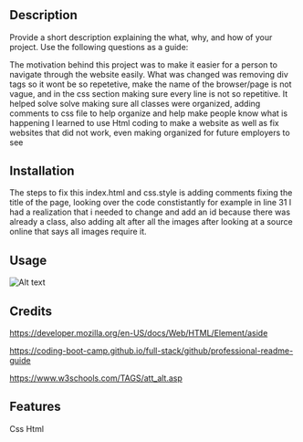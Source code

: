 # <Horiseon>

## Description

Provide a short description explaining the what, why, and how of your project. Use the following questions as a guide:


The motivation behind this project was to make it easier for a person to navigate through the website easily. What was changed was removing div tags so it wont be so repetetive, make the name of the browser/page is not vague, and in the css section making sure every line is not so repetitive. It helped solve solve making sure all classes were organized, adding comments to css file to help organize and help make people know what is happening I learned to use Html coding to make a website as well as fix websites that did not work, even making organized for future employers to see 

## Installation

The steps to fix this index.html and css.style is adding comments fixing the title of the page, looking over the code constistantly for example in line 31 I had a realization that i needed to change and add an id because there was already a class, also adding alt after all the images after looking at a source online that says all images require it. 

## Usage

![Alt text](Assets/01-html-css-git-homework-demo.png)


## Credits

https://developer.mozilla.org/en-US/docs/Web/HTML/Element/aside

https://coding-boot-camp.github.io/full-stack/github/professional-readme-guide

https://www.w3schools.com/TAGS/att_alt.asp



## Features

Css Html


